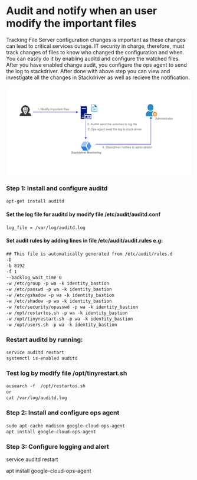 # Audit and notify when an user modify the important files
Tracking File Server configuration changes is important as these changes can lead to critical services outage. IT security in charge, therefore, must track changes of files to know who changed the configuration and when. You can easily do it by enabling auditd and configure the watched files. After you have enabled change audit, you configure the ops agent to send the log to stackdriver. After done with above step you can view and investigate all the changes in Stackdriver as well as recieve the notification.

![Alt text](https://github.com/anhbuicsa/gcp-terraform/blob/master/alert-modify-file/images/hacker.png?raw=true "Title")

### Step 1: Install and configure auditd
```
apt-get install auditd 
```
#### Set the log file for auditd by modify file /etc/audit/auditd.conf 
```
log_file = /var/log/auditd.log 
```
#### Set audit rules by adding lines in file /etc/audit/audit.rules e.g:
```
## This file is automatically generated from /etc/audit/rules.d
-D
-b 8192
-f 1
--backlog_wait_time 0
-w /etc/group -p wa -k identity_bastion
-w /etc/passwd -p wa -k identity_bastion
-w /etc/gshadow -p wa -k identity_bastion
-w /etc/shadow -p wa -k identity_bastion
-w /etc/security/opasswd -p wa -k identity_bastion
-w /opt/restartos.sh -p wa -k identity_bastion
-w /opt/tinyrestart.sh -p wa -k identity_bastion
-w /opt/users.sh -p wa -k identity_bastion
```
### Restart auditd by running:
```
service auditd restart 
systemctl is-enabled auditd
```
### Test log by modify file /opt/tinyrestart.sh 
```
ausearch -f  /opt/restartos.sh 
or
cat /var/log/auditd.log 
```
### Step 2: Install and configure ops agent
```
sudo apt-cache madison google-cloud-ops-agent 
apt install google-cloud-ops-agent 
```
### Step 3: Configure logging and alert







service auditd restart


apt install google-cloud-ops-agent

